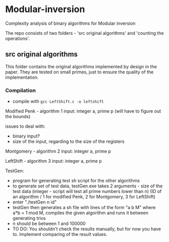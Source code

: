 # Modular-inversion
Complexity analysis of binary algorithms for Modular inversion

The repo consists of two folders - 'src original algorithms' and 'counting the operations'.

## src original algorithms
This folder contains the original algorithms implemented by design in the paper. They are tested on small primes, just to ensure the quality of the implementation. 

### Compilation
- compile with `gcc LeftShift.c -o leftshift`

Modified Penk - algorithm 1
input: integer a, prime p (will have to figure out the bounds)

issues to deal with:
- binary input?
- size of the input, regarding to the size of the registers

Montgomery - algorithm 2
input: integer a, prime p

LeftShift - algorithm 3
input: integer a, prime p

TestGen: 
- program for generating test sh script for the other algorithms
- to generate set of test data, testGen.exe takes 2 arguments - size of the test data 
(integer - script will test all prime numbers lower than n) (ID of an algorithm / 1 for modified Penk, 2 for Montgomery, 3 for LeftShift)
- enter "./testGen n id"
- testGen then generates a sh file with lines of the form "a b M" where a*b = 1 mod M, compiles the given algorithm and runs it between generating trios
- n should be between 1 and 100000
- TO DO: You shouldn't check the results manually, but for now you have to. Implement comparing of the result values.

